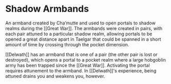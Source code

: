 # Shadow Armbands

An armband created by Cha’mutte and used to open portals to shadow realms during the [[Great War]]. The armbands were created in pairs, with each pair attuned to a particular shadow realm, allowing portals to be opened a great distance apart in Taelgar that could be spanned in a short amount of time by crossing through the pocket dimension. 

[[Delwath]] has an armband that is one of a pair (the other pair is lost or destroyed), which opens a portal to a pocket realm where a large hobgoblin army has been trapped since the [[Great War]]. Activating the portal requires attunement to the armband. In [[Delwath]]'s experience, being attuned drains you and weakens you, however.

